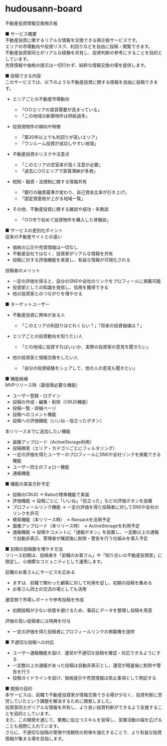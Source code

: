 # hudousann-board
不動産投資情報交換掲示板

■ サービス概要  
不動産投資に関するリアルな情報を交換できる掲示板サービスです。  
エリアの市場動向や投資リスク、利回りなどを自由に投稿・閲覧できます。  
不動産投資家同士がリアルな経験を共有し、投資判断の参考にすることを目的としています。  
売買情報や価格の提示は一切行わず、純粋な情報交換の場を提供します。  

■ 投稿できる内容  
このサービスでは、以下のような不動産投資に関する情報を自由に投稿できます。  

- エリアごとの不動産市場動向  
  - 「○○エリアの賃貸需要が高まっている」  
  - 「この地域の新築物件は供給過多」  

- 投資用物件の傾向や特徴  
  - 「築30年以上でも利回りが高いエリア」  
  - 「ワンルーム投資が成功しやすい地域」  

- 不動産投資のリスクや注意点  
  - 「このエリアの空室率が高く注意が必要」  
  - 「過去に○○エリアで家賃滞納が多発」  

- 税制・融資・法規制に関する情報共有  
  - 「銀行の融資基準が変わり、自己資金比率が引き上げ」  
  - 「固定資産税が上がる地域一覧」  

- その他、不動産投資に関する雑談や成功・失敗談  
  - 「○○市で初めて投資物件を購入した体験談」  

■ サービスの差別化ポイント  
従来の不動産サイトとの違い  
- 価格の公示や売買情報は一切なし  
- 不動産会社ではなく、投資家がリアルな情報を共有  
- 投稿に対する評価機能を実装し、有益な情報が可視化される  

投稿者のメリット  
- 一定の評価を得ると、自分のSNSや会社のリンクをプロフィールに掲載可能  
- 投資家としての知識を発信し、信用を獲得できる  
- 他の投資家とのつながりを増やせる  

■ ターゲットユーザー  
- 不動産投資に興味がある人  
  - 「このエリアの利回りはどれくらい？」「将来の投資価値は？」  

- エリアごとの投資動向を知りたい人  
  - 「どの地域に投資すればいいか、実際の投資家の意見を聞きたい」  

- 他の投資家と情報交換をしたい人  
  - 「自分の投資経験をシェアして、他の人の意見も聞きたい」  

■ 機能候補  
MVPリリース時（最低限必要な機能）  
- ユーザー登録・ログイン  
- 投稿の作成・編集・削除（CRUD機能）  
- 投稿一覧・詳細ページ  
- 投稿へのコメント機能  
- 投稿への評価機能（いいね・役立ったボタン）  

本リリースまでに追加したい機能  
- 画像アップロード（ActiveStorage利用）  
- 投稿検索（エリア・カテゴリごとにフィルタリング）  
- 一定の評価を得たユーザーのプロフィールにSNSや会社リンクを掲載できる機能  
- ユーザー同士のフォロー機能  
- 通報機能

■ 機能の実装方針予定  
- 投稿のCRUD → Railsの標準機能で実装  
- 評価機能 → 投稿ごとに「いいね」「役立った」などの評価ボタンを設置  
- プロフィールリンク機能 → 一定の評価を得た投稿者に対してSNSや会社のリンクを許可  
- 検索機能（本リリース時） → Ransackを活用予定  
- 画像アップロード（本リリース時） → ActiveStorageを利用予定  
- 通報機能 → 投稿やコメントに「通報ボタン」を設置し、一定数以上の通報で自動非表示、管理者が確認後に削除・警告を行う仕組みを導入予定


■ 初期の投稿数を増やす方法  
リリース初期は、投稿者を「前職のお客さん」や「知り合いの不動産投資家」に限定し、小規模なコミュニティとして運用します。  

前職のお客さんにサービスを広める  
- まずは、前職で関わった顧客に対して利用を促し、初期の投稿を集める  
- お客さん同士の交流の場としても活用  

運営側で市場レポートや参考投稿を作成  
- 初期投稿が少ない状態を避けるため、事前にデータを整理し投稿を用意  

評価の高い投稿者には特典を付与  
- 一定の評価を得た投稿者にプロフィールリンクの掲載権を提供  

■ 不適切な投稿への対応  
- ユーザー通報機能を設け、運営が不適切な投稿を確認・対応できるようにする  
- 一定数以上の通報があった投稿は自動非表示とし、運営が精査後に削除や警告を行う  
- 投稿ガイドラインを設け、価格提示や売買情報は禁止事項として明記する  

■ 開発の目的  
本サービスは、前職で不動産投資家が情報交換できる場が少なく、投資判断に苦労していたという課題を解決するために開発しました。  
投資家同士がリアルな情報を共有し、より良い投資判断ができるよう支援することを目的としています。  
また、この開発を通じて、業務に役立つスキルを習得し、営業活動の幅を広げることも視野に入れています。  
さらに、不適切な投稿の管理や信頼性の担保を強化することで、より有益な投資情報が集まる場を目指します。  

